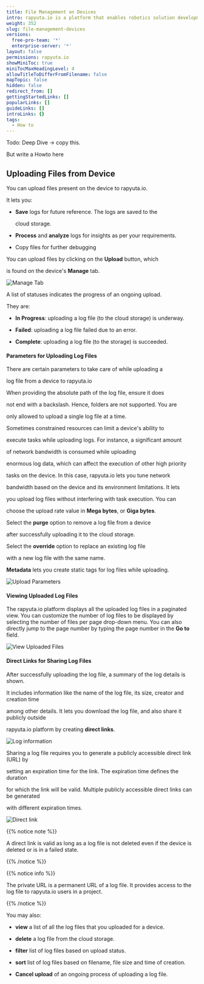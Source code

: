 ```yaml
---
title: File Management on Devices
intro: rapyuta.io is a platform that enables robotics solution development by providing the necessary software infrastructure and facilitating the interaction between multiple stakeholders who contribute to the solution development.
weight: 352
slug: file-management-devices
versions:
  free-pro-team: '*'
  enterprise-server: '*'
layout: false
permissions: rapyuta.io
showMiniToc: true
miniTocMaxHeadingLevel: 4
allowTitleToDifferFromFilename: false
mapTopic: false
hidden: false
redirect_from: []
gettingStartedLinks: []
popularLinks: []
guideLinks: []
introLinks: {}
tags:
  - How to
---
```

Todo: Deep Dive -> copy this. 

 But write a Howto here

## Uploading Files from Device

You can upload files present on the device to rapyuta.io. 



It lets you:

* **Save** logs for future reference. The logs are saved to the

  cloud storage.

* **Process** and **analyze** logs for insights as per your requirements.

* Copy files for further debugging



You can upload files by clicking on the **Upload** button, which

is found on the device's **Manage** tab.

![Manage Tab](/images/core-concepts/logging/device-logs/upload-logs/manage-tab.png?classes=border,shadow&width=40pc)



A list of statuses indicates the progress of an ongoing upload.

They are:

* **In Progress**: uploading a log file (to the cloud storage) is underway.

* **Failed**: uploading a log file failed due to an error.

* **Complete**: uploading a log file (to the storage) is succeeded.



#### Parameters for Uploading Log Files

There are certain parameters to take care of while uploading a

log file from a device to rapyuta.io



When providing the absolute path of the log file, ensure it does

not end with a backslash. Hence, folders are not supported. You are

only allowed to upload a single log file at a time.



Sometimes constrained resources can limit a device's ability to

execute tasks while uploading logs. For instance, a significant amount

of network bandwidth is consumed while uploading

enormous log data, which can affect the execution of other high priority

tasks on the device. In this case, rapyuta.io lets you tune network

bandwidth based on the device and its environment limitations. It lets

you upload log files without interfering with task execution. You can

choose the upload rate value in **Mega bytes**, or **Giga bytes**.



Select the **purge** option to remove a log file from a device

after successfully uploading it to the cloud storage.



Select the **override** option to replace an existing log file

with a new log file with the same name.



**Metadata** lets you create static tags for log files while uploading.



![Upload Parameters](/images/core-concepts/logging/device-logs/upload-logs/upload-log-dialog-box.png?classes=border,shadow&width=40pc)



#### Viewing Uploaded Log Files



The rapyuta.io platform displays all the uploaded log files in a paginated view. You can customize the number of log files to be displayed by selecting the number of files per page drop-down menu. You can also directly jump to the page number by typing the page number in the **Go to** field.



![View Uploaded Files](/images/core-concepts/logging/device-logs/upload-logs/log-files-view.png?classes=border,shadow&width=40pc)



#### Direct Links for Sharing Log Files



After successfully uploading the log file, a summary of the log details is shown.

It includes information like the name of the log file, its size, creator and creation time

among other details. It lets you download the log file, and also share it publicly outside

rapyuta.io platform by creating **direct links**.



![Log information](/images/core-concepts/logging/device-logs/upload-logs/log-information.png?classes=border,shadow&width=40pc)



Sharing a log file requires you to generate a publicly accessible direct link (URL) by

setting an expiration time for the link. The expiration time defines the duration

for which the link will be valid. Multiple publicly accessible direct links can be generated

with different expiration times.



![Direct link](/images/core-concepts/logging/device-logs/upload-logs/direct-link.png?classes=border,shadow&width=40pc)



{{% notice note %}}

A direct link is valid as long as a log file is not deleted
even if the device is deleted or is in a failed state.

{{% /notice %}}



{{% notice info %}}

The private URL is a permanent URL of a log file. It provides access to the log file
to rapyuta.io users in a project.

{{% /notice %}}



You may also:

*   **view** a list of all the log files that you uploaded for a device.

*   **delete** a log file from the cloud storage.

*   **filter** list of log files based on upload status.

*   **sort** list of log files based on filename, file size and time of creation.

*   **Cancel upload** of an ongoing process of uploading a log file.

